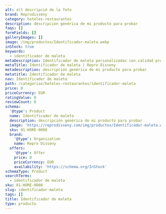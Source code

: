 ```yaml
---
alt: alt descripció de la foto
brand: Reprodisseny
category: hoteles-restaurantes
description: descripción genérica de mi producto para probar
faqs: []
formFields: []
galleryImages: []
image: /img/productos/Identificador-maleta.webp
inStock: true
keywords:
  - identificador de maleta
metaDescription: Identificador de maleta personalizadas con calidad profesional en Cataluña.
metaTitle: Identificador de maleta | Repro Disseny
metadescription: descripción genérica de mi producto para probar
metatitle: Identificador de maleta
nav: Identificador de maleta
path: /categorias/hoteles-restaurantes/identificador-maleta
price: 0
priceCurrency: EUR
ratingValue: 0
reviewCount: 0
schema:
  '@type': Product
  name: Identificador de maleta
  description: descripción genérica de mi producto para probar
  image: 'https://reprodisseny.com/img/productos/Identificador-maleta.webp'
  sku: 01-HORE-0008
  brand:
    '@type': Organization
    name: Repro Disseny
  offers:
    '@type': Offer
    price: 0
    priceCurrency: EUR
    availability: 'https://schema.org/InStock'
schemaType: Product
searchTerms:
  - identificador de maleta
sku: 01-HORE-0008
slug: identificador-maleta
tags: []
title: Identificador de maleta
type: producto
---
```


